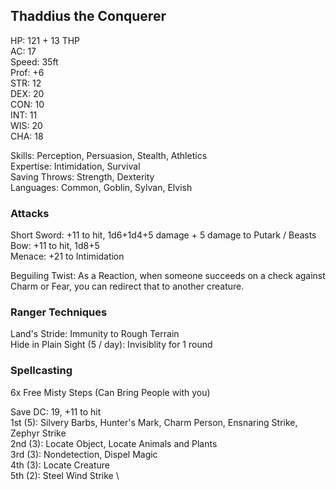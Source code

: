 ## Thaddius the Conquerer

HP: 121 + 13 THP \
AC: 17 \
Speed: 35ft \
Prof: +6 \
STR: 12 \
DEX: 20 \
CON: 10 \
INT: 11 \
WIS: 20 \
CHA: 18

Skills: Perception, Persuasion, Stealth, Athletics \
Expertise: Intimidation, Survival \
Saving Throws: Strength, Dexterity \
Languages: Common, Goblin, Sylvan, Elvish 

### Attacks
Short Sword: +11 to hit, 1d6+1d4+5 damage + 5 damage to Putark / Beasts \
Bow: +11 to hit, 1d8+5 \
Menace: +21 to Intimidation

Beguiling Twist: As a Reaction, when someone succeeds on a check against Charm or Fear, you can redirect that to another creature. 

### Ranger Techniques
Land's Stride: Immunity to Rough Terrain \
Hide in Plain Sight (5 / day): Invisiblity for 1 round

### Spellcasting
6x Free Misty Steps (Can Bring People with you) 

Save DC: 19, +11 to hit \
1st (5): Silvery Barbs, Hunter's Mark, Charm Person, Ensnaring Strike, Zephyr Strike \
2nd (3): Locate Object, Locate Animals and Plants \
3rd (3): Nondetection, Dispel Magic	\
4th (3): Locate Creature \
5th (2): Steel Wind Strike \
